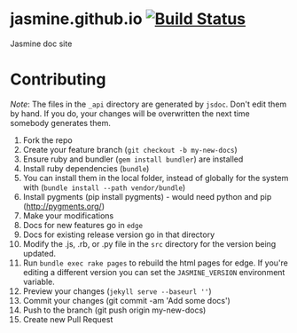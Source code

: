jasmine.github.io [![Build Status](https://travis-ci.org/jasmine/jasmine.github.io.svg?branch=master)](https://travis-ci.org/jasmine/jasmine.github.io)
=================

Jasmine doc site

Contributing
=================

_Note_: The files in the `_api` directory are generated by `jsdoc`. Don't edit them by hand. If you do, your changes will be overwritten the next time somebody generates them.

1. Fork the repo
1. Create your feature branch (`git checkout -b my-new-docs`)
1. Ensure ruby and bundler (`gem install bundler`) are installed
1. Install ruby dependencies (`bundle`)
 1. You can install them in the local folder, instead of globally for the system with (`bundle install --path vendor/bundle`)
1. Install pygments (pip install pygments) - would need python and pip (http://pygments.org/)
1. Make your modifications
 1. Docs for new features go in `edge`
 1. Docs for existing release version go in that directory
 1. Modify the .js, .rb, or .py file in the `src` directory for the version being updated.
 1. Run `bundle exec rake pages` to rebuild the html pages for edge. If you're editing a different version you can set the `JASMINE_VERSION` environment variable.
1. Preview your changes (`jekyll serve --baseurl ''`)
1. Commit your changes (git commit -am 'Add some docs')
1. Push to the branch (git push origin my-new-docs)
1. Create new Pull Request
